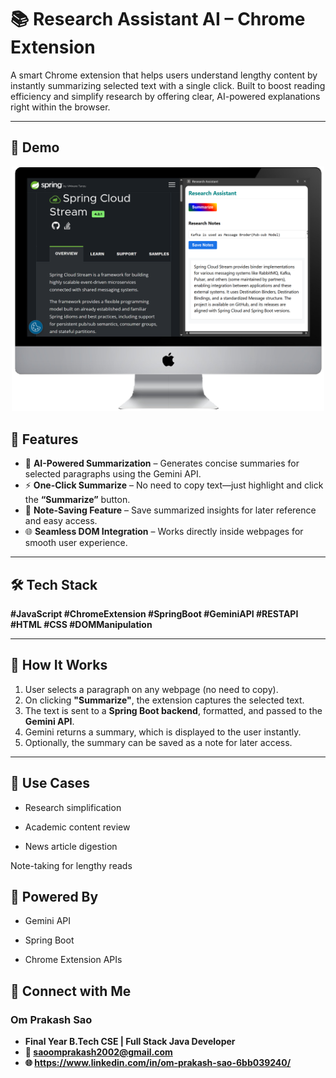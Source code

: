 # 📚 Research Assistant AI – Chrome Extension

A smart Chrome extension that helps users understand lengthy content by instantly summarizing selected text with a single click. Built to boost reading efficiency and simplify research by offering clear, AI-powered explanations right within the browser.

---

## 📸 Demo
<p align="center">
  <img src="asset/portfolio-perfect research assistant-v1.png" width="500" alt="Dashboard Screenshot"/>
</p>

## 🚀 Features

- 🧠 **AI-Powered Summarization** – Generates concise summaries for selected paragraphs using the Gemini API.
- ⚡ **One-Click Summarize** – No need to copy text—just highlight and click the **“Summarize”** button.
- 📝 **Note-Saving Feature** – Save summarized insights for later reference and easy access.
- 🌐 **Seamless DOM Integration** – Works directly inside webpages for smooth user experience.

---

## 🛠️ Tech Stack

**#JavaScript #ChromeExtension #SpringBoot #GeminiAPI #RESTAPI #HTML #CSS #DOMManipulation**

---

## 🧩 How It Works

1. User selects a paragraph on any webpage (no need to copy).
2. On clicking **"Summarize"**, the extension captures the selected text.
3. The text is sent to a **Spring Boot backend**, formatted, and passed to the **Gemini API**.
4. Gemini returns a summary, which is displayed to the user instantly.
5. Optionally, the summary can be saved as a note for later access.

---
## 🧠 Use Cases
- Research simplification

- Academic content review

- News article digestion

Note-taking for lengthy reads

## 🤖 Powered By
- Gemini API

- Spring Boot

- Chrome Extension APIs


## 🔗 Connect with Me
### Om Prakash Sao
- **Final Year B.Tech CSE | Full Stack Java Developer**
- **📧 saoomprakash2002@gmail.com**
- **🌐 https://www.linkedin.com/in/om-prakash-sao-6bb039240/**



